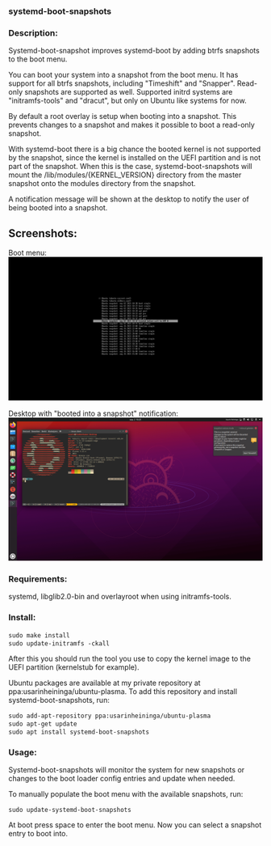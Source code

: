 ### systemd-boot-snapshots

### Description:

Systemd-boot-snapshot improves systemd-boot by adding btrfs snapshots to the boot menu.

You can boot your system into a snapshot from the boot menu.
It has support for all btrfs snapshots,
including "Timeshift" and "Snapper".
Read-only snapshots are supported as well.
Supported initrd systems are "initramfs-tools" and "dracut", but only on Ubuntu like systems for now.

By default a root overlay is setup when booting into a snapshot.
This prevents changes to a snapshot and makes it possible to boot a read-only snapshot.

With systemd-boot there is a big chance the booted kernel is not supported by
the snapshot, since the kernel is installed on the UEFI partition and is not part of the snapshot.
When this is the case, systemd-boot-snapshots will mount the /lib/modules/{KERNEL_VERSION} directory
from the master snapshot onto the modules directory from the snapshot.

A notification message will be shown at the desktop to notify the user of being booted into a snapshot.

## Screenshots:

Boot menu:
![bootmenu](boot-menu.png)

Desktop with "booted into a snapshot" notification:
![notification](notification.png)

### Requirements:
systemd, libglib2.0-bin and overlayroot when using initramfs-tools.

### Install:
```
sudo make install
sudo update-initramfs -ckall
```

After this you should run the tool you use to copy the kernel image to the UEFI partition (kernelstub for example).

Ubuntu packages are available at my private repository at ppa:usarinheininga/ubuntu-plasma.
To add this repository and install systemd-boot-snapshots, run:
```
sudo add-apt-repository ppa:usarinheininga/ubuntu-plasma
sudo apt-get update
sudo apt install systemd-boot-snapshots
```

### Usage:
Systemd-boot-snapshots will monitor the system for new snapshots or changes to the boot loader config entries
and update when needed.

To manually populate the boot menu with the available snapshots, run:
```
sudo update-systemd-boot-snapshots
```

At boot press space to enter the boot menu.
Now you can select a snapshot entry to boot into.
